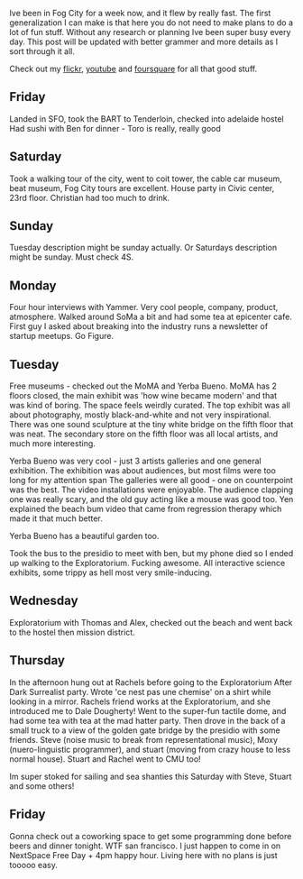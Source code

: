 Ive been in Fog City for a week now, and it flew by really fast. The first generalization I can make is that here you do not need to make plans to do a lot of fun stuff. Without any research or planning Ive been super busy every day. This post will be updated with better grammer and more details as I sort through it all.

Check out my [flickr], [youtube] and [foursquare] for all that good stuff.

Friday
------
  Landed in SFO, took the BART to Tenderloin, checked into adelaide hostel
  Had sushi with Ben for dinner - Toro is really, really good

Saturday
--------
  Took a walking tour of the city, went to coit tower, the cable car museum,
  beat museum, Fog City tours are excellent.
  House party in Civic center, 23rd floor. Christian had too much to drink.

Sunday
------
  Tuesday description might be sunday actually. Or Saturdays description might be sunday. Must check 4S.

Monday
------
  Four hour interviews with Yammer. Very cool people, company, product, atmosphere.
  Walked around SoMa a bit and had some tea at epicenter cafe.
  First guy I asked about breaking into the industry runs a newsletter of startup meetups. Go Figure.

Tuesday
-------
  Free museums - checked out the MoMA and Yerba Bueno. MoMA has 2 floors closed, the main exhibit was
  'how wine became modern' and that was kind of boring. The space feels weirdly curated.
  The top exhibit was all about photography, mostly black-and-white and not very inspirational.
  There was one sound sculpture at the tiny white bridge on the fifth floor that was neat.
  The secondary store on the fifth floor was all local artists, and much more interesting.

  Yerba Bueno was very cool - just 3 artists galleries and one general exhibition.
  The exhibition was about audiences, but most films were too long for my attention span
  The galleries were all good - one on counterpoint was the best. The video installations were
  enjoyable. The audience clapping one was really scary, and the old guy acting like a mouse was good too.
  Yen explained the beach bum video that came from regression therapy which made it that much better.

  Yerba Bueno has a beautiful garden too.

  Took the bus to the presidio to meet with ben, but my phone died so I ended up walking to the Exploratorium.
  Fucking awesome. All interactive science exhibits, some trippy as hell most very smile-inducing.

Wednesday
---------
  Exploratorium with Thomas and Alex, checked out the beach and went back to the hostel then mission district.

Thursday
--------
  In the afternoon hung out at Rachels before going to the Exploratorium After Dark Surrealist party.
  Wrote 'ce nest pas une chemise' on a shirt while looking in a mirror. Rachels friend works at the Exploratorium, and she introduced me to Dale Dougherty!
  Went to the super-fun tactile dome, and had some tea with tea at the mad hatter party.
  Then drove in the back of a small truck to a view of the golden gate bridge by the presidio with some friends.
  Steve (noise music to break from representational music), Moxy (nuero-linguistic programmer), and stuart (moving from crazy house to less normal house).
  Stuart and Rachel went to CMU too!

  Im super stoked for sailing and sea shanties this Saturday with Steve, Stuart and some others!

Friday
------
  Gonna check out a coworking space to get some programming done before beers and dinner tonight.
  WTF san francisco. I just happen to come in on NextSpace Free Day + 4pm happy hour.
  Living here with no plans is just tooooo easy.

[flickr]: http://www.flickr.com/photos/37234044@N07/
[youtube]: http://www.youtube.com/jedahan
[foursquare]: http://foursquare.com/jedahan
